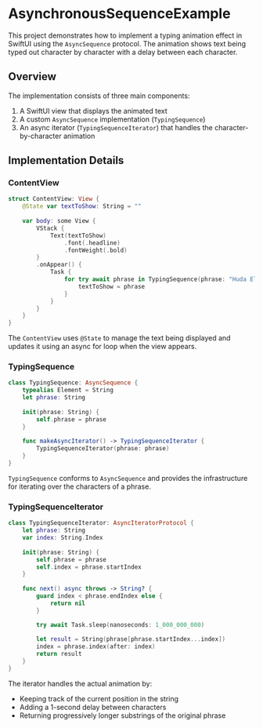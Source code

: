 # AsynchronousSequenceExample

This project demonstrates how to implement a typing animation effect in SwiftUI using the `AsyncSequence` protocol. The animation shows text being typed out character by character with a delay between each character.

## Overview

The implementation consists of three main components:

1. A SwiftUI view that displays the animated text
2. A custom `AsyncSequence` implementation (`TypingSequence`)
3. An async iterator (`TypingSequenceIterator`) that handles the character-by-character animation

## Implementation Details

### ContentView

```swift
struct ContentView: View {
    @State var textToShow: String = ""
    
    var body: some View {
        VStack {
            Text(textToShow)
                .font(.headline)
                .fontWeight(.bold)
        }
        .onAppear() {
            Task {
                for try await phrase in TypingSequence(phrase: "Huda Elhady") {
                    textToShow = phrase
                }
            }
        }
    }
}
```

The `ContentView` uses `@State` to manage the text being displayed and updates it using an async for loop when the view appears.

### TypingSequence

```swift
class TypingSequence: AsyncSequence {
    typealias Element = String
    let phrase: String
    
    init(phrase: String) {
        self.phrase = phrase
    }
    
    func makeAsyncIterator() -> TypingSequenceIterator {
        TypingSequenceIterator(phrase: phrase)
    }
}
```

`TypingSequence` conforms to `AsyncSequence` and provides the infrastructure for iterating over the characters of a phrase.

### TypingSequenceIterator

```swift
class TypingSequenceIterator: AsyncIteratorProtocol {
    let phrase: String
    var index: String.Index
    
    init(phrase: String) {
        self.phrase = phrase
        self.index = phrase.startIndex
    }
    
    func next() async throws -> String? {
        guard index < phrase.endIndex else {
            return nil
        }

        try await Task.sleep(nanoseconds: 1_000_000_000)
        
        let result = String(phrase[phrase.startIndex...index])
        index = phrase.index(after: index)
        return result
    }
}
```

The iterator handles the actual animation by:
- Keeping track of the current position in the string
- Adding a 1-second delay between characters
- Returning progressively longer substrings of the original phrase
